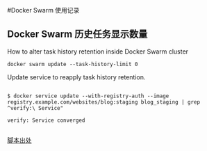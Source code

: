 #Docker Swarm 使用记录



##  Docker Swarm 历史任务显示数量

How to alter task history retention inside Docker Swarm cluster

```shell
docker swarm update --task-history-limit 0

```

Update service to reapply task history retention.

```shell

$ docker service update --with-registry-auth --image registry.example.com/websites/blog:staging blog_staging | grep ^verify:\ Service"

verify: Service converged


```

[脚本出处](https://blog.sleeplessbeastie.eu/2020/12/09/how-to-alter-task-history-retention-inside-docker-swarm-cluster/
)
